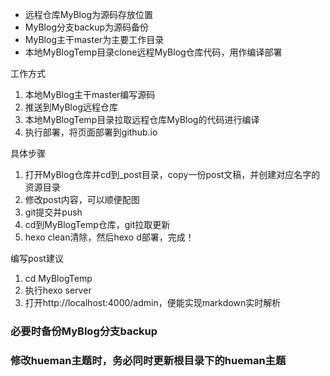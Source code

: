 * 远程仓库MyBlog为源码存放位置
* MyBlog分支backup为源码备份
* MyBlog主干master为主要工作目录
* 本地MyBlogTemp目录clone远程MyBlog仓库代码，用作编译部署

工作方式
1. 本地MyBlog主干master编写源码
2. 推送到MyBlog远程仓库
3. 本地MyBlogTemp目录拉取远程仓库MyBlog的代码进行编译
4. 执行部署，将页面部署到github.io

具体步骤
1. 打开MyBlog仓库并cd到_post目录，copy一份post文稿，并创建对应名字的资源目录
2. 修改post内容，可以顺便配图
3. git提交并push
4. cd到MyBlogTemp仓库，git拉取更新
5. hexo clean清除，然后hexo d部署，完成！

编写post建议
1. cd MyBlogTemp
2. 执行hexo server
3. 打开http://localhost:4000/admin，便能实现markdown实时解析

### 必要时备份MyBlog分支backup
### 修改hueman主题时，务必同时更新根目录下的hueman主题